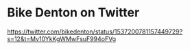 <div><h1>Bike Denton on Twitter</h1></div>
<div><a href=https://twitter.com/bikedenton/status/1537200781157449729?s=12&t=Mv10YkKgWMwFsuF994oFVg>https://twitter.com/bikedenton/status/1537200781157449729?s=12&t=Mv10YkKgWMwFsuF994oFVg</a><br></div>


